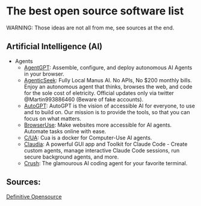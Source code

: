 # The best open source software list
WARNING: Those ideas are not all from me, see sources at the end.

## Artificial Intelligence (AI)
- Agents
    - [AgentGPT](https://github.com/mustbeperfect/definitive-opensource?tab=readme-ov-file#ai-utilities): Assemble, configure, and deploy autonomous AI Agents in your browser.
    - [AgenticSeek](https://github.com/Fosowl/agenticSeek): Fully Local Manus AI. No APIs, No $200 monthly bills. Enjoy an autonomous agent that thinks, browses the web, and code for the sole cost of eletricity. Official updates only via twitter @Martin993886460 (Beware of fake accounts).
    - [AutoGPT](https://github.com/Significant-Gravitas/AutoGPT): AutoGPT is the vision of accessible AI for everyone, to use and to build on. Our mission is to provide the tools, so that you can focus on what matters.
    - [BrowserUse](https://github.com/browser-use/browser-use): Make websites more accessible for AI agents. Automate tasks online with ease.
    - [C/UA](https://github.com/trycua/cua): Cua is a docker for Computer-Use AI agents.
    - [Claudia](https://github.com/getAsterisk/claudia): A powerful GUI app and Toolkit for Claude Code - Create custom agents, manage interactive Claude Code sessions, run secure background agents, and more.
    - [Crush](https://github.com/charmbracelet/crush): The glamourous AI coding agent for your favorite terminal.

## Sources:
[Definitive Opensource](https://github.com/mustbeperfect/definitive-opensource)
